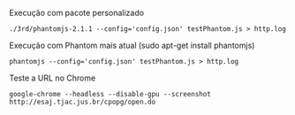 
Execução com pacote personalizado

	./3rd/phantomjs-2.1.1 --config='config.json' testPhantom.js > http.log

Execução com Phantom mais atual (sudo apt-get install phantomjs)

	phantomjs --config='config.json' testPhantom.js > http.log

Teste a URL no Chrome
	
	google-chrome --headless --disable-gpu --screenshot http://esaj.tjac.jus.br/cpopg/open.do